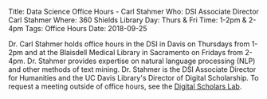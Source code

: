 Title: Data Science Office Hours - Carl Stahmer
Who: DSI Associate Director Carl Stahmer
Where: 360 Shields Library
Day: Thurs & Fri
Time: 1-2pm & 2-4pm
Tags: Office Hours
Date: 2018-09-25

Dr. Carl Stahmer holds office hours in the DSI in Davis on Thursdays from 1-2pm and at the Blaisdell Medical Library in Sacramento on Fridays from 2-4pm. Dr. Stahmer provides expertise on natural language processing (NLP) and other methods of text mining. Dr. Stahmer is the DSI Associate Director for Humanities and the UC Davis Library's Director of Digital Scholarship. To request a meeting outside of office hours, see the [Digital Scholars Lab](http://ds.library.ucdavis.edu/contact-us/).
